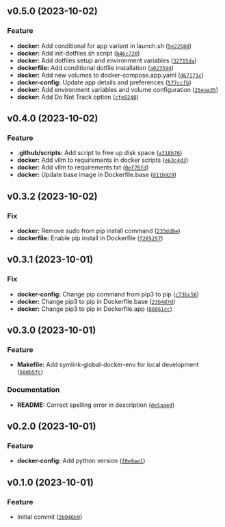 <!--next-version-placeholder-->

## v0.5.0 (2023-10-02)

### Feature

* **docker:** Add conditional for app variant in launch.sh ([`5e22580`](https://github.com/entelecheia/openllm-container/commit/5e22580742601b77b41aa4888986c88091f13ce3))
* **docker:** Add init-dotfiles.sh script ([`b46c720`](https://github.com/entelecheia/openllm-container/commit/b46c720b9af973df3db5f98c51c53b6a7e063bc7))
* **docker:** Add dotfiles setup and environment variables ([`32715da`](https://github.com/entelecheia/openllm-container/commit/32715da91fe0776f908148fcd796672020306718))
* **dockerfile:** Add conditional dotfile installation ([`a023594`](https://github.com/entelecheia/openllm-container/commit/a023594ffc4597eb507c1786944eb0792674a95f))
* **docker:** Add new volumes to docker-compose.app.yaml ([`d67171c`](https://github.com/entelecheia/openllm-container/commit/d67171c2ac4535555234a8d178673914cbe6477b))
* **docker-config:** Update app details and preferences ([`577ccfb`](https://github.com/entelecheia/openllm-container/commit/577ccfb97063cb0d3328f4f752a0db2a5a258099))
* **docker:** Add environment variables and volume configuration ([`25eaa35`](https://github.com/entelecheia/openllm-container/commit/25eaa35629850536b66d7a333942f5b2a543c8db))
* **docker:** Add Do Not Track option ([`cfe8240`](https://github.com/entelecheia/openllm-container/commit/cfe8240543292b809219bb9634ff2aa330cf82bd))

## v0.4.0 (2023-10-02)

### Feature

* **.github/scripts:** Add script to free up disk space ([`a318b76`](https://github.com/entelecheia/openllm-container/commit/a318b76f1b364de9400ddee77582b33382647a7c))
* **docker:** Add vllm to requirements in docker scripts ([`e63c4d3`](https://github.com/entelecheia/openllm-container/commit/e63c4d395c35be16bbbe543aacea50b35a961e18))
* **docker:** Add vllm to requirements.txt ([`0ef76fd`](https://github.com/entelecheia/openllm-container/commit/0ef76fd53e2ef7e061113222d85829f375b07967))
* **docker:** Update base image in Dockerfile.base ([`d11b929`](https://github.com/entelecheia/openllm-container/commit/d11b929a7d57cdd9ac94ca51a620c6066c8d6a5b))

## v0.3.2 (2023-10-02)

### Fix

* **docker:** Remove sudo from pip install command ([`233dd8e`](https://github.com/entelecheia/openllm-container/commit/233dd8edead6faf426003c3406fabe836f080b24))
* **dockerfile:** Enable pip install in Dockerfile ([`f285257`](https://github.com/entelecheia/openllm-container/commit/f2852576c3972e87c3d61582a34b062bd38b83bf))

## v0.3.1 (2023-10-01)

### Fix

* **docker-config:** Change pip command from pip3 to pip ([`c73bc56`](https://github.com/entelecheia/openllm-container/commit/c73bc56fac88bfbce7cbf7cd9ca415fde2a2ee3a))
* **docker:** Change pip3 to pip in Dockerfile.base ([`23b4d7d`](https://github.com/entelecheia/openllm-container/commit/23b4d7d526db2cd38c574d4c6f01a18a93ec5005))
* **docker:** Change pip3 to pip in Dockerfile.app ([`88861cc`](https://github.com/entelecheia/openllm-container/commit/88861cc0aa71a495b01e01b5ceb642d9bcfaf561))

## v0.3.0 (2023-10-01)

### Feature

* **Makefile:** Add symlink-global-docker-env for local development ([`50db5fc`](https://github.com/entelecheia/openllm-container/commit/50db5fce5e176dcd4e39e3ded2c2530c93517ce7))

### Documentation

* **README:** Correct spelling error in description ([`de5aaed`](https://github.com/entelecheia/openllm-container/commit/de5aaed80faf47f9908ad77d53399364ec6ec505))

## v0.2.0 (2023-10-01)

### Feature

* **docker-config:** Add python version ([`f0e9ae1`](https://github.com/entelecheia/openllm-container/commit/f0e9ae119547ca7f94090d555716f372bfc11442))

## v0.1.0 (2023-10-01)

### Feature

* Initial commit ([`2b046b9`](https://github.com/entelecheia/openllm-container/commit/2b046b982bd8cd616f24e313d837975d66467d32))

